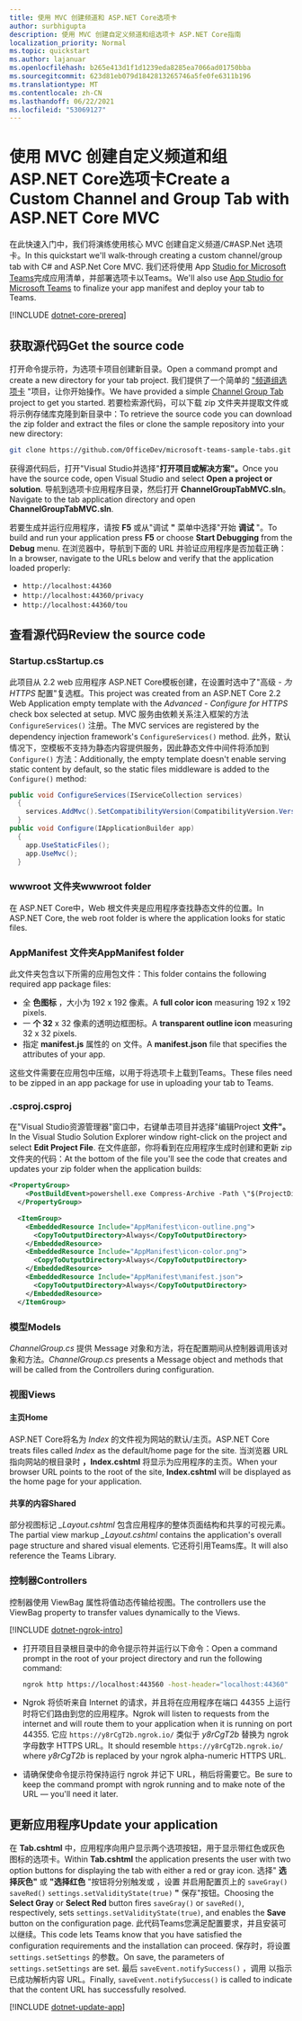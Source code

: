 ```yaml
---
title: 使用 MVC 创建频道和 ASP.NET Core选项卡
author: surbhigupta
description: 使用 MVC 创建自定义频道和组选项卡 ASP.NET Core指南
localization_priority: Normal
ms.topic: quickstart
ms.author: lajanuar
ms.openlocfilehash: b265e413d1f1d1239eda8285ea7066ad01750bba
ms.sourcegitcommit: 623d81eb079d1842813265746a5fe0fe6311b196
ms.translationtype: MT
ms.contentlocale: zh-CN
ms.lasthandoff: 06/22/2021
ms.locfileid: "53069127"
---
```

# <a name="create-a-custom-channel-and-group-tab-with-aspnet-core-mvc"></a><span data-ttu-id="a132d-103">使用 MVC 创建自定义频道和组 ASP.NET Core选项卡</span><span class="sxs-lookup"><span data-stu-id="a132d-103">Create a Custom Channel and Group Tab with ASP.NET Core MVC</span></span>

<span data-ttu-id="a132d-104">在此快速入门中，我们将演练使用核心 MVC 创建自定义频道/C#ASP.Net 选项卡。</span><span class="sxs-lookup"><span data-stu-id="a132d-104">In this quickstart we'll walk-through creating a custom channel/group tab with C# and ASP.Net Core MVC.</span></span> <span data-ttu-id="a132d-105">我们还将使用 App [Studio for Microsoft Teams](~/concepts/build-and-test/app-studio-overview.md)完成应用清单，并部署选项卡以Teams。</span><span class="sxs-lookup"><span data-stu-id="a132d-105">We'll also use [App Studio for Microsoft Teams](~/concepts/build-and-test/app-studio-overview.md) to finalize your app manifest and deploy your tab to Teams.</span></span>

[!INCLUDE [dotnet-core-prereq](~/includes/tabs/dotnet-core-prereq.md)]

## <a name="get-the-source-code"></a><span data-ttu-id="a132d-106">获取源代码</span><span class="sxs-lookup"><span data-stu-id="a132d-106">Get the source code</span></span>

<span data-ttu-id="a132d-107">打开命令提示符，为选项卡项目创建新目录。</span><span class="sxs-lookup"><span data-stu-id="a132d-107">Open a command prompt and create a new directory for your tab project.</span></span> <span data-ttu-id="a132d-108">我们提供了一个简单的 ["频道组选项卡](https://github.com/OfficeDev/microsoft-teams-sample-tabs/tree/master/ChannelGroupTabMVC) "项目，让你开始操作。</span><span class="sxs-lookup"><span data-stu-id="a132d-108">We have provided a simple [Channel Group Tab](https://github.com/OfficeDev/microsoft-teams-sample-tabs/tree/master/ChannelGroupTabMVC) project to get you started.</span></span> <span data-ttu-id="a132d-109">若要检索源代码，可以下载 zip 文件夹并提取文件或将示例存储库克隆到新目录中：</span><span class="sxs-lookup"><span data-stu-id="a132d-109">To retrieve the source code you can download the zip folder and extract the files or clone the sample repository into your new directory:</span></span>

```bash
git clone https://github.com/OfficeDev/microsoft-teams-sample-tabs.git
```

<span data-ttu-id="a132d-110">获得源代码后，打开"Visual Studio并选择"**打开项目或解决方案"。**</span><span class="sxs-lookup"><span data-stu-id="a132d-110">Once you have the source code, open Visual Studio and select **Open a project or solution**.</span></span> <span data-ttu-id="a132d-111">导航到选项卡应用程序目录，然后打开 **ChannelGroupTabMVC.sln**。</span><span class="sxs-lookup"><span data-stu-id="a132d-111">Navigate to the tab application directory and open **ChannelGroupTabMVC.sln**.</span></span>

<span data-ttu-id="a132d-112">若要生成并运行应用程序，请按 **F5** 或从"调试 **"** 菜单中选择"开始 **调试** "。</span><span class="sxs-lookup"><span data-stu-id="a132d-112">To build and run your application press **F5** or choose **Start Debugging** from the **Debug** menu.</span></span> <span data-ttu-id="a132d-113">在浏览器中，导航到下面的 URL 并验证应用程序是否加载正确：</span><span class="sxs-lookup"><span data-stu-id="a132d-113">In a browser, navigate to the URLs below and verify that the application loaded properly:</span></span>

- `http://localhost:44360`
- `http://localhost:44360/privacy`
- `http://localhost:44360/tou`

## <a name="review-the-source-code"></a><span data-ttu-id="a132d-114">查看源代码</span><span class="sxs-lookup"><span data-stu-id="a132d-114">Review the source code</span></span>

### <a name="startupcs"></a><span data-ttu-id="a132d-115">Startup.cs</span><span class="sxs-lookup"><span data-stu-id="a132d-115">Startup.cs</span></span>

<span data-ttu-id="a132d-116">此项目从 2.2 web 应用程序 ASP.NET Core模板创建，在设置时选中了"高级 *- 为 HTTPS* 配置"复选框。</span><span class="sxs-lookup"><span data-stu-id="a132d-116">This project was created from an ASP.NET Core 2.2 Web Application empty template with the *Advanced - Configure for HTTPS* check box selected at setup.</span></span> <span data-ttu-id="a132d-117">MVC 服务由依赖关系注入框架的方法 `ConfigureServices()` 注册。</span><span class="sxs-lookup"><span data-stu-id="a132d-117">The MVC services are registered by the dependency injection framework's `ConfigureServices()` method.</span></span> <span data-ttu-id="a132d-118">此外，默认情况下，空模板不支持为静态内容提供服务，因此静态文件中间件将添加到 `Configure()` 方法：</span><span class="sxs-lookup"><span data-stu-id="a132d-118">Additionally, the empty template doesn't enable serving static content by default, so the static files middleware is added to the `Configure()` method:</span></span>

```csharp
public void ConfigureServices(IServiceCollection services)
  {
    services.AddMvc().SetCompatibilityVersion(CompatibilityVersion.Version_2_2);
  }
public void Configure(IApplicationBuilder app)
  {
    app.UseStaticFiles();
    app.UseMvc();
  }
```

### <a name="wwwroot-folder"></a><span data-ttu-id="a132d-119">wwwroot 文件夹</span><span class="sxs-lookup"><span data-stu-id="a132d-119">wwwroot folder</span></span>

<span data-ttu-id="a132d-120">在 ASP.NET Core中，Web 根文件夹是应用程序查找静态文件的位置。</span><span class="sxs-lookup"><span data-stu-id="a132d-120">In ASP.NET Core, the web root folder is where the application looks for static files.</span></span>

### <a name="appmanifest-folder"></a><span data-ttu-id="a132d-121">AppManifest 文件夹</span><span class="sxs-lookup"><span data-stu-id="a132d-121">AppManifest folder</span></span>

<span data-ttu-id="a132d-122">此文件夹包含以下所需的应用包文件：</span><span class="sxs-lookup"><span data-stu-id="a132d-122">This folder contains the following required app package files:</span></span>

- <span data-ttu-id="a132d-123">全 **色图标** ，大小为 192 x 192 像素。</span><span class="sxs-lookup"><span data-stu-id="a132d-123">A **full color icon** measuring 192 x 192 pixels.</span></span>
- <span data-ttu-id="a132d-124">一 **个 32** x 32 像素的透明边框图标。</span><span class="sxs-lookup"><span data-stu-id="a132d-124">A **transparent outline icon** measuring 32 x 32 pixels.</span></span>
- <span data-ttu-id="a132d-125">指定 **manifest.js** 属性的 on 文件。</span><span class="sxs-lookup"><span data-stu-id="a132d-125">A **manifest.json** file that specifies the attributes of your app.</span></span>

<span data-ttu-id="a132d-126">这些文件需要在应用包中压缩，以用于将选项卡上载到Teams。</span><span class="sxs-lookup"><span data-stu-id="a132d-126">These files need to be zipped in an app package for use in uploading your tab to Teams.</span></span>

### <a name="csproj"></a><span data-ttu-id="a132d-127">.csproj</span><span class="sxs-lookup"><span data-stu-id="a132d-127">.csproj</span></span>

<span data-ttu-id="a132d-128">在"Visual Studio资源管理器"窗口中，右键单击项目并选择"编辑Project **文件"。**</span><span class="sxs-lookup"><span data-stu-id="a132d-128">In the Visual Studio Solution Explorer window right-click on the project and select **Edit Project File**.</span></span> <span data-ttu-id="a132d-129">在文件底部，你将看到在应用程序生成时创建和更新 zip 文件夹的代码：</span><span class="sxs-lookup"><span data-stu-id="a132d-129">At the bottom of the file you'll see the code that creates and updates your zip folder when the application builds:</span></span>

```xml
<PropertyGroup>
    <PostBuildEvent>powershell.exe Compress-Archive -Path \"$(ProjectDir)AppManifest\*\" -DestinationPath \"$(TargetDir)tab.zip\" -Force</PostBuildEvent>
  </PropertyGroup>

  <ItemGroup>
    <EmbeddedResource Include="AppManifest\icon-outline.png">
      <CopyToOutputDirectory>Always</CopyToOutputDirectory>
    </EmbeddedResource>
    <EmbeddedResource Include="AppManifest\icon-color.png">
      <CopyToOutputDirectory>Always</CopyToOutputDirectory>
    </EmbeddedResource>
    <EmbeddedResource Include="AppManifest\manifest.json">
      <CopyToOutputDirectory>Always</CopyToOutputDirectory>
    </EmbeddedResource>
  </ItemGroup>
```

### <a name="models"></a><span data-ttu-id="a132d-130">模型</span><span class="sxs-lookup"><span data-stu-id="a132d-130">Models</span></span>

<span data-ttu-id="a132d-131">*ChannelGroup.cs* 提供 Message 对象和方法，将在配置期间从控制器调用该对象和方法。</span><span class="sxs-lookup"><span data-stu-id="a132d-131">*ChannelGroup.cs* presents a Message object and methods that will be called from the Controllers during configuration.</span></span>

### <a name="views"></a><span data-ttu-id="a132d-132">视图</span><span class="sxs-lookup"><span data-stu-id="a132d-132">Views</span></span>

#### <a name="home"></a><span data-ttu-id="a132d-133">主页</span><span class="sxs-lookup"><span data-stu-id="a132d-133">Home</span></span>

<span data-ttu-id="a132d-134">ASP.NET Core将名为 *Index* 的文件视为网站的默认/主页。</span><span class="sxs-lookup"><span data-stu-id="a132d-134">ASP.NET Core treats files called *Index* as the default/home page for the site.</span></span> <span data-ttu-id="a132d-135">当浏览器 URL 指向网站的根目录时 **，Index.cshtml** 将显示为应用程序的主页。</span><span class="sxs-lookup"><span data-stu-id="a132d-135">When your browser URL points to the root of the site, **Index.cshtml** will be displayed as the home page for your application.</span></span>

#### <a name="shared"></a><span data-ttu-id="a132d-136">共享的内容</span><span class="sxs-lookup"><span data-stu-id="a132d-136">Shared</span></span>

<span data-ttu-id="a132d-137">部分视图标记 *_Layout.cshtml* 包含应用程序的整体页面结构和共享的可视元素。</span><span class="sxs-lookup"><span data-stu-id="a132d-137">The partial view markup *_Layout.cshtml* contains the application's overall page structure and shared visual elements.</span></span> <span data-ttu-id="a132d-138">它还将引用Teams库。</span><span class="sxs-lookup"><span data-stu-id="a132d-138">It will also reference the Teams Library.</span></span>

### <a name="controllers"></a><span data-ttu-id="a132d-139">控制器</span><span class="sxs-lookup"><span data-stu-id="a132d-139">Controllers</span></span>

<span data-ttu-id="a132d-140">控制器使用 ViewBag 属性将值动态传输给视图。</span><span class="sxs-lookup"><span data-stu-id="a132d-140">The controllers use the ViewBag property to transfer values dynamically to the Views.</span></span>

[!INCLUDE [dotnet-ngrok-intro](~/includes/tabs/dotnet-ngrok-intro.md)]

- <span data-ttu-id="a132d-141">打开项目目录根目录中的命令提示符并运行以下命令：</span><span class="sxs-lookup"><span data-stu-id="a132d-141">Open a command prompt in the root of your project directory and run the following command:</span></span>

    ```bash
    ngrok http https://localhost:443560 -host-header="localhost:44360"
    ```

- <span data-ttu-id="a132d-142">Ngrok 将侦听来自 Internet 的请求，并且将在应用程序在端口 44355 上运行时将它们路由到您的应用程序。</span><span class="sxs-lookup"><span data-stu-id="a132d-142">Ngrok will listen to requests from the internet and will route them to your application when it is running on port 44355.</span></span>  <span data-ttu-id="a132d-143">它应 `https://y8rCgT2b.ngrok.io/` 类似于 *y8rCgT2b* 替换为 ngrok 字母数字 HTTPS URL。</span><span class="sxs-lookup"><span data-stu-id="a132d-143">It should resemble `https://y8rCgT2b.ngrok.io/` where *y8rCgT2b* is replaced by your ngrok alpha-numeric HTTPS URL.</span></span>

- <span data-ttu-id="a132d-144">请确保使命令提示符保持运行 ngrok 并记下 URL，稍后将需要它。</span><span class="sxs-lookup"><span data-stu-id="a132d-144">Be sure to keep the command prompt with ngrok running and to make note of the URL — you'll need it later.</span></span>

## <a name="update-your-application"></a><span data-ttu-id="a132d-145">更新应用程序</span><span class="sxs-lookup"><span data-stu-id="a132d-145">Update your application</span></span>

<span data-ttu-id="a132d-146">在 **Tab.cshtml** 中，应用程序向用户显示两个选项按钮，用于显示带红色或灰色图标的选项卡。</span><span class="sxs-lookup"><span data-stu-id="a132d-146">Within **Tab.cshtml** the application presents the user with two option buttons for displaying the tab with either a red or gray icon.</span></span> <span data-ttu-id="a132d-147">选择" **选择灰色"** 或 **"选择红色** "按钮将分别触发或 ，设置 并启用配置页上的 `saveGray()` `saveRed()` `settings.setValidityState(true)` **"** 保存"按钮。</span><span class="sxs-lookup"><span data-stu-id="a132d-147">Choosing the **Select Gray** or **Select Red** button fires `saveGray()` or `saveRed()`, respectively, sets `settings.setValidityState(true)`, and enables the **Save** button on the configuration page.</span></span> <span data-ttu-id="a132d-148">此代码Teams您满足配置要求，并且安装可以继续。</span><span class="sxs-lookup"><span data-stu-id="a132d-148">This code lets Teams know that you have satisfied the configuration requirements and the installation can proceed.</span></span> <span data-ttu-id="a132d-149">保存时，将设置 `settings.setSettings` 的参数。</span><span class="sxs-lookup"><span data-stu-id="a132d-149">On save, the parameters of `settings.setSettings` are set.</span></span> <span data-ttu-id="a132d-150">最后 `saveEvent.notifySuccess()` ，调用 以指示已成功解析内容 URL。</span><span class="sxs-lookup"><span data-stu-id="a132d-150">Finally, `saveEvent.notifySuccess()` is called to indicate that the content URL has successfully resolved.</span></span>

[!INCLUDE [dotnet-update-app](~/includes/tabs/dotnet-update-chan-grp-app.md)]
